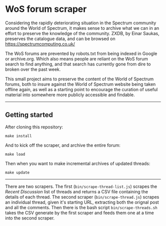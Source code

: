 # WoS forum scraper

Considering the rapidly deteriorating situation in the Spectrum community around the World of Spectrum, it makes sense to
archive what we can in an effort to preserve the knowledge of the community. ZXDB, by Einar Saukas, preserves the catalogue
data, and can be browsed on https://spectrumcomputing.co.uk/

The WoS forums are prevented by robots.txt from being indexed in Google or archive.org. Which also means people are 
reliant on the WoS forum search to find anything, and that search has currently gone from dire to broken over the
past week.

This small project aims to preserve the content of the World of Spectrum forums, both to insure against the World of
Spectrum website being taken offline again, as well as a starting point to encourage the curation of useful material
into somewhere more publicly accessible and findable.

----

## Getting started

After cloning this repository:

    make install

And to kick off the scraper, and archive the entire forum:

    make load

Then when you want to make incremental archives of updated threads:

    make update

----

There are two scrapers. The first (`bin/scrape-thread-list.js`) scrapes the *Recent Discussion* list of threads and returns
a CSV file containing the details of each thread. The second scraper (`bin/scrape-thread.js`) scrapes an individual thread,
given it's starting URL, extracting both the orignal post and all the comments. Then there is the bash script 
`bin/scrape-threads.sh` takes the CSV generate by the first scraper and feeds them one at a time into the second scraper.
